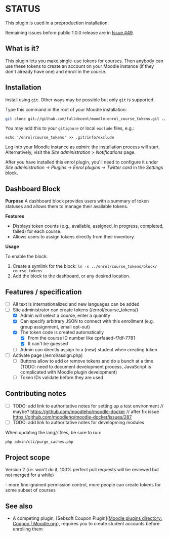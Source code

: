 # STATUS

This plugin is used in a preproduction installation.

Remaining issues before public 1.0.0 release are in [Issue #49](https://github.com/fulldecent/moodle-enrol_course_tokens/issues/49).

## What is it?

This plugin lets you make single-use tokens for courses. Then anybody can use these tokens to create an account on your Moodle instance (if they don\'t already have one) and enroll in the course.

## Installation

Install using `git`. Other ways may be possible but only `git` is supported.

Type this command in the root of your Moodle installation:

```sh
git clone git://github.com/fulldecent/moodle-enrol_course_tokens.git ./enrol/course_tokens
```

You may add this to your `gitignore` or local `exclude` files, e.g.:

```
echo '/enrol/course_tokens' >> .git/info/exclude
```

Log into your Moodle instance as *admin*: the installation process will start. Alternatively, visit the *Site administration > Notifications* page.

After you have installed this enrol plugin, you'll need to configure it under *Site administration -> Plugins -> Enrol plugins -> Twitter card* in the *Settings* block.

## Dashboard Block

**Purpose**
A dashboard block provides users with a summary of token statuses and allows them to manage their available tokens.

**Features**

- Displays token counts (e.g., available, assigned, in progress, completed, failed) for each course.
- Allows users to assign tokens directly from their inventory.

**Usage**

To enable the block:
1. Create a symlink for the block: `ln -s ../enrol/course_tokens/block/ course_tokens`
2. Add the block to the dashboard, or any desired location.

## Features / specification

* [ ] All text is internationalized and new languages can be added
* [ ] Site administrator can create tokens (/enrol/course_tokens/)
  * [x] Admin will select a course, enter a quantity
  * [x] Can specify arbitrary JSON to connect with this enrollment (e.g. group assignment, email opt-out)
  * [x] The token code is created automatically
    * [x] From the course ID number like cprfaaed-f7df-7781
    * [x] It can't be guessed
  * [ ] Admin can directly assign to a (new) student when creating token
* [ ] Activate page (/enrol/assign.php)
  * [ ] Buttons allow to add or remove tokens and do a bunch at a time (TODO: need to document development process, JavaScript is complicated with Moodle plugin development)
  * [ ] Token IDs validate before they are used

## Contributing notes

* [ ] TODO: add link to authoritative notes for setting up a test environment // maybe? https://github.com/moodlehq/moodle-docker // after fix issue https://github.com/moodlehq/moodle-docker/issues/287
* [ ] TODO: add link to authoritative notes for developming modules

When updating the lang/*/* files, be sure to run:

```sh
php admin/cli/purge_caches.php
```

## Project scope

Version 2 (i.e. won't do it, 100% perfect pull requests will be reviewed but not merged for a while)

\- more fine-grained permission control, more people can create tokens for some subset of courses

## See also

* A competing plugin, [Sebsoft Coupon Plugin]([Moodle plugins directory: Coupon | Moodle.org](https://moodle.org/plugins/block_coupon)), requires you to create student accounts before enrolling them
